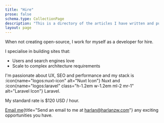 ```yaml
---
title: "Hire"
prose: false
schema.type: CollectionPage
description: "This is a directory of the articles I have written and published that are sometimes updated."
layout: page
---
```


When not creating open-source, I work for myself as a developer for hire.

I specialise in building sites that:
- Users and search engines love
- Scale to complex architecture requirements

I'm passionate about UX, SEO and performance and my stack is :icon{name="logos:nuxt-icon"
alt="Nuxt Icon"} Nuxt and :icon{name="logos:laravel" class="h-1.2em w-1.2em ml-2 mr-1" alt="Laravel Icon"} Laravel.

My standard rate is $120 USD / hour.

[Email me](mailto:harlan@harlanzw.com){title="Send an email to me at harlan@harlanzw.com"} any exciting opportunities you have.
